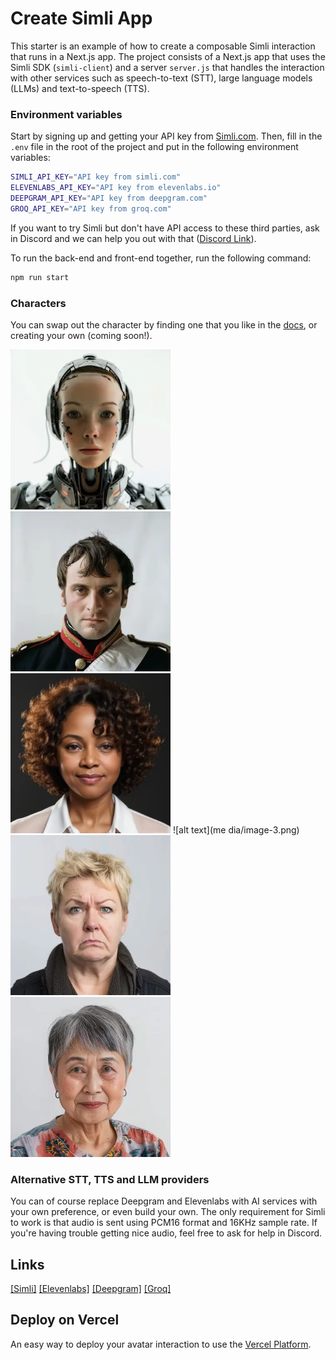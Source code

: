 # Create Simli App
This starter is an example of how to create a composable Simli interaction that runs in a Next.js app.
The project consists of a Next.js app that uses the Simli SDK (`simli-client`) and a server `server.js` that handles the interaction with other services such as speech-to-text (STT), large language models (LLMs) and text-to-speech (TTS). 

### Environment variables
Start by signing up and getting your API key from [Simli.com](https://www.simli.com/). Then, fill in the `.env` file in the root of the project and put in the following environment variables:

```bash
SIMLI_API_KEY="API key from simli.com"
ELEVENLABS_API_KEY="API key from elevenlabs.io"
DEEPGRAM_API_KEY="API key from deepgram.com"
GROQ_API_KEY="API key from groq.com"
```

If you want to try Simli but don't have API access to these third parties, ask in Discord and we can help you out with that ([Discord Link](discord.com)). 

To run the back-end and front-end together, run the following command:


```bash
npm run start
```

### Characters
You can swap out the character by finding one that you like in the [docs](docs.simli.com), or creating your own (coming soon!). 

![alt text](media/image.png) ![alt text](media/image-4.png) ![alt text](media/image-2.png) ![alt text](me
dia/image-3.png) ![alt text](media/image-5.png) ![alt text](media/image-6.png)

### Alternative STT, TTS and LLM providers 
You can of course replace Deepgram and Elevenlabs with AI services with your own preference, or even build your own.
The only requirement for Simli to work is that audio is sent using PCM16 format and 16KHz sample rate. If you're having trouble getting nice audio, feel free to ask for help in Discord.  

## Links
[\[Simli\]](https://simli.com)   [\[Elevenlabs\]](https://elevenlabs.io) [\[Deepgram\]](https://deepgram.com)
 [\[Groq\]](https://groq.com)


## Deploy on Vercel

An easy way to deploy your avatar interaction to use the [Vercel Platform](https://vercel.com/new?utm_medium=default-template&filter=next.js&utm_source=create-next-app&utm_campaign=create-next-app-readme). 
